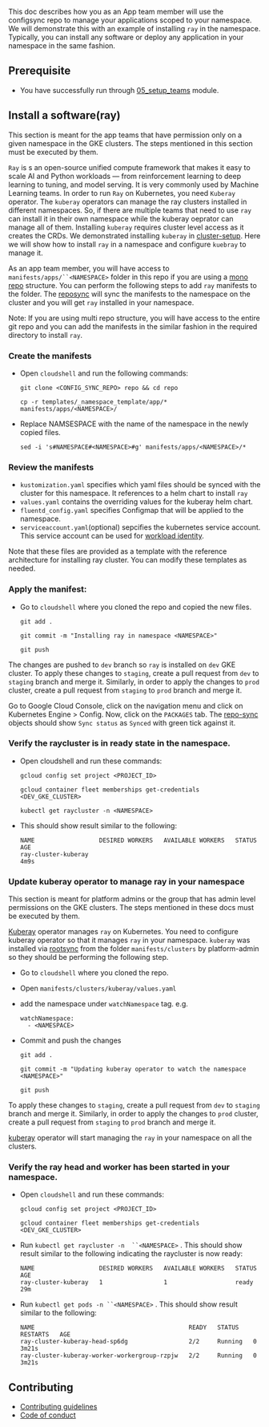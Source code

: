 <!--
Copyright 2024 Google LLC

Licensed under the Apache License, Version 2.0 (the "License");
you may not use this file except in compliance with the License.
You may obtain a copy of the License at

     http://www.apache.org/licenses/LICENSE-2.0

Unless required by applicable law or agreed to in writing, software
distributed under the License is distributed on an "AS IS" BASIS,
WITHOUT WARRANTIES OR CONDITIONS OF ANY KIND, either express or implied.
See the License for the specific language governing permissions and
limitations under the License.
-->
This doc describes how you as an App team member will use the configsync repo to manage your applications scoped to your namespace.
We will demonstrate this with an example of installing `ray` in the namespace. Typically, you can install any software or deploy any application in your namespace in the same fashion.

## Prerequisite
- You have successfully run through [05_setup_teams][team-setup] module.


## Install a software(ray)

This section is meant for the app teams that have permission only on a given namespace in the GKE clusters. The steps mentioned in this section must be executed by them.

`Ray` is s an open-source unified compute framework that makes it easy to scale AI and Python workloads — from reinforcement learning to deep learning to tuning, and model serving.
It is very commonly used by Machine Learning teams. In order to run `Ray` on Kubernetes, you need `Kuberay` operator. The `kuberay` operators can manage the ray clusters installed in different namespaces. So, if there are multiple teams that need to use `ray` can install it in their own namespace while the kuberay oeprator can manage all of them.
Installing `kuberay` requires cluster level access as it creates the CRDs. We demonstrated installing `kuberay` in [cluster-setup][cluster-setup]. 
Here we will show how to install `ray` in a namespace and configure `kuebray` to manage it.

As an app team member, you will have access to `manifests/apps/``<NAMESPACE>` folder in this repo if you are using a [mono repo][mono-repo] structure. You can perform the following steps to add `ray` manifests to the folder. The [reposync][repo-sync] will sync the manifests to the namespace on the cluster and you will get `ray` installed in your namespace.  

Note: If you are using multi repo structure, you will have access to the entire git repo and you can add the manifests in the similar fashion in the required directory to install `ray`.

### Create the manifests
- Open `cloudshell` and run the following commands:
  ```
  git clone <CONFIG_SYNC_REPO> repo && cd repo

  cp -r templates/_namespace_template/app/* manifests/apps/<NAMESPACE>/
  ```

- Replace NAMSESPACE with the name of the namespace in the newly copied files.
  ```
  sed -i 's#NAMESPACE#<NAMESPACE>#g' manifests/apps/<NAMESPACE>/* 
  ```

### Review the manifests
- `kustomization.yaml` specifies which yaml files should be synced with the cluster for this namespace. It references to a helm chart to install `ray`
- `values.yaml` contains the overriding values for the kuberay helm chart.
- `fluentd_config.yaml` specifies Configmap that will be applied to the namespace.
- `serviceaccount.yaml`(optional) sepcifies the kubernetes service account. This service account can be used for [workload identity][workload-identity].

Note that these files are provided as a template with the reference architecture for installing ray cluster. You can modify these templates as needed.

### Apply the manifest:
- Go to `cloudshell` where you cloned the repo and copied the new files.
  ```
  git add .
  
  git commit -m "Installing ray in namespace <NAMESPACE>"
  
  git push
  ```

The changes are pushed to `dev` branch so `ray` is installed on `dev` GKE cluster. To apply these changes to `staging`, create a pull request from `dev` to `staging` branch and merge it. Similarly, in order to apply the changes to `prod` cluster, create a pull request from `staging` to `prod` branch and merge it.

Go to Google Cloud Console, click on the navigation menu and click on Kubernetes Engine > Config. Now, click on the `PACKAGES` tab. The [repo-sync][repo-sync] objects should show `Sync status` as `Synced` with green tick against it.

### Verify the raycluster is in ready state in the namespace.
- Open cloudshell and run these commands:
  ```
  gcloud config set project <PROJECT_ID>

  gcloud container fleet memberships get-credentials  <DEV_GKE_CLUSTER>
 
  kubectl get raycluster -n <NAMESPACE>
  ```
- This should show result similar to the following:

  ``` 
  NAME                  DESIRED WORKERS   AVAILABLE WORKERS   STATUS   AGE
  ray-cluster-kuberay                                                  4m9s
  ```

### Update kuberay operator to manage ray in your namespace

This section is meant for platform admins or the group that has admin level permissions on the GKE clusters. The steps mentioned in these docs must be executed by them.

[Kuberay][kuberay] operator manages `ray` on Kubernetes. You need to configure kuberay operator so that it manages `ray` in your namespace. `kuberay` was installed via [rootsync][root-sync] from the folder `manifests/clusters` by platform-admin so they should be performing the following step.
- Go to `cloudshell` where you cloned the repo.

- Open `manifests/clusters/kuberay/values.yaml`
- add the namespace under `watchNamespace` tag. e.g.
  ```
  watchNamespace:
    - <NAMESPACE>
  ```
- Commit and push the changes
  ```
  git add .
  
  git commit -m "Updating kuberay operator to watch the namespace <NAMESPACE>"
  
  git push
  ```
To apply these changes to `staging`, create a pull request from `dev` to `staging` branch and merge it. Similarly, in order to apply the changes to `prod` cluster, create a pull request from `staging` to `prod` branch and merge it.

[kuberay][kuberay] operator will start managing the `ray` in your namespace on all the clusters.

### Verify the ray head and worker has been started in your namespace.
- Open `cloudshell` and run these commands:
  ```
  gcloud config set project <PROJECT_ID>

  gcloud container fleet memberships get-credentials  <DEV_GKE_CLUSTER>
  ```
- Run `kubectl get raycluster -n  ``<NAMESPACE>` . This should show result similar to the following indicating the raycluster is now ready:

  ``` 
  NAME                  DESIRED WORKERS   AVAILABLE WORKERS   STATUS   AGE
  ray-cluster-kuberay   1                 1                   ready    29m

  ```

- Run `kubectl get pods -n ``<NAMESPACE>` . This should show result similar to the following:

  ```
  NAME                                           READY   STATUS    RESTARTS   AGE
  ray-cluster-kuberay-head-sp6dg                 2/2     Running   0          3m21s
  ray-cluster-kuberay-worker-workergroup-rzpjw   2/2     Running   0          3m21s
  ```

## Contributing

*   [Contributing guidelines][contributing-guidelines]
*   [Code of conduct][code-of-conduct]

<!-- LINKS: https://www.markdownguide.org/basic-syntax/#reference-style-links -->

[contributing-guidelines]: CONTRIBUTING.md
[code-of-conduct]: code-of-conduct.md
[repo-sync]: https://cloud.google.com/anthos-config-management/docs/reference/rootsync-reposync-fields
[root-sync]: https://cloud.google.com/anthos-config-management/docs/reference/rootsync-reposync-fields
[personal-access-token]: https://docs.github.com/en/authentication/keeping-your-account-and-data-secure/managing-your-personal-access-tokens
[machine-user-account]: https://docs.github.com/en/get-started/learning-about-github/types-of-github-accounts
[kuberay]: https://ray-project.github.io/kuberay/
[workload-identity]: https://cloud.google.com/kubernetes-engine/docs/how-to/workload-identity
[cluster-setup]: ../04_setup_clusters/README.md
[mono-repo]: ../05_setup_teams/README.md#mono-repo-vs-multi-repos
[team-setup]: ../05_setup_teams


